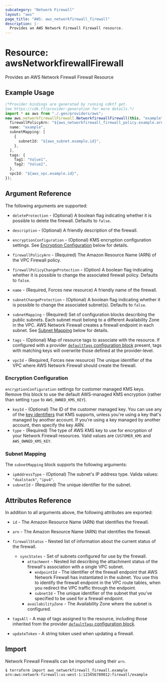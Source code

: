 ```yaml
---
subcategory: "Network Firewall"
layout: "aws"
page_title: "AWS: aws_networkfirewall_firewall"
description: |-
  Provides an AWS Network Firewall Firewall resource.
---
```


# Resource: awsNetworkfirewallFirewall

Provides an AWS Network Firewall Firewall Resource

## Example Usage

```typescript
/*Provider bindings are generated by running cdktf get.
See https://cdk.tf/provider-generation for more details.*/
import * as aws from "./.gen/providers/aws";
new aws.networkfirewallFirewall.NetworkfirewallFirewall(this, "example", {
  firewallPolicyArn: "${aws_networkfirewall_firewall_policy.example.arn}",
  name: "example",
  subnetMapping: [
    {
      subnetId: "${aws_subnet.example.id}",
    },
  ],
  tags: {
    Tag1: "Value1",
    Tag2: "Value2",
  },
  vpcId: "${aws_vpc.example.id}",
});

```

## Argument Reference

The following arguments are supported:

*   `deleteProtection` - (Optional) A boolean flag indicating whether it is possible to delete the firewall. Defaults to `false`.

*   `description` - (Optional) A friendly description of the firewall.

*   `encryptionConfiguration` - (Optional) KMS encryption configuration settings. See [Encryption Configuration](#encryption-configuration) below for details.

*   `firewallPolicyArn` - (Required) The Amazon Resource Name (ARN) of the VPC Firewall policy.

*   `firewallPolicyChangeProtection` - (Option) A boolean flag indicating whether it is possible to change the associated firewall policy. Defaults to `false`.

*   `name` - (Required, Forces new resource) A friendly name of the firewall.

*   `subnetChangeProtection` - (Optional) A boolean flag indicating whether it is possible to change the associated subnet(s). Defaults to `false`.

*   `subnetMapping` - (Required) Set of configuration blocks describing the public subnets. Each subnet must belong to a different Availability Zone in the VPC. AWS Network Firewall creates a firewall endpoint in each subnet. See [Subnet Mapping](#subnet-mapping) below for details.

*   `tags` - (Optional) Map of resource tags to associate with the resource. If configured with a provider [`defaultTags` configuration block](https://registry.terraform.io/providers/hashicorp/aws/latest/docs#default_tags-configuration-block) present, tags with matching keys will overwrite those defined at the provider-level.

*   `vpcId` - (Required, Forces new resource) The unique identifier of the VPC where AWS Network Firewall should create the firewall.

### Encryption Configuration

`encryptionConfiguration` settings for customer managed KMS keys. Remove this block to use the default AWS-managed KMS encryption (rather than setting `type` to `AWS_OWNED_KMS_KEY`).

* `keyId` - (Optional) The ID of the customer managed key. You can use any of the [key identifiers](https://docs.aws.amazon.com/kms/latest/developerguide/concepts.html#key-id) that KMS supports, unless you're using a key that's managed by another account. If you're using a key managed by another account, then specify the key ARN.
* `type` - (Required) The type of AWS KMS key to use for encryption of your Network Firewall resources. Valid values are `CUSTOMER_KMS` and `AWS_OWNED_KMS_KEY`.

### Subnet Mapping

The `subnetMapping` block supports the following arguments:

* `ipAddressType` - (Optional) The subnet's IP address type. Valida values: `"dualstack"`, `"ipv4"`.
* `subnetId` - (Required) The unique identifier for the subnet.

## Attributes Reference

In addition to all arguments above, the following attributes are exported:

*   `id` - The Amazon Resource Name (ARN) that identifies the firewall.

*   `arn` - The Amazon Resource Name (ARN) that identifies the firewall.

*   `firewallStatus` - Nested list of information about the current status of the firewall.
    * `syncStates` - Set of subnets configured for use by the firewall.
      * `attachment` - Nested list describing the attachment status of the firewall's association with a single VPC subnet.
        * `endpointId` - The identifier of the firewall endpoint that AWS Network Firewall has instantiated in the subnet. You use this to identify the firewall endpoint in the VPC route tables, when you redirect the VPC traffic through the endpoint.
        * `subnetId` - The unique identifier of the subnet that you've specified to be used for a firewall endpoint.
      * `availabilityZone` - The Availability Zone where the subnet is configured.

*   `tagsAll` - A map of tags assigned to the resource, including those inherited from the provider [`defaultTags` configuration block](https://registry.terraform.io/providers/hashicorp/aws/latest/docs#default_tags-configuration-block).

*   `updateToken` - A string token used when updating a firewall.

## Import

Network Firewall Firewalls can be imported using their `arn`.

```console
$ terraform import aws_networkfirewall_firewall.example arn:aws:network-firewall:us-west-1:123456789012:firewall/example
```
